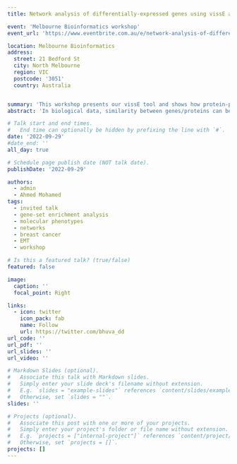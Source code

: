 ```yaml
---
title: Network analysis of differentially-expressed genes using vissE and Cytoscape

event: 'Melbourne Bioinformatics workshop'
event_url: 'https://www.eventbrite.com.au/e/network-analysis-of-differentially-expressed-genes-with-visse-and-cytoscape-tickets-413967346477?aff=ebdsoporgprofile'

location: Melbourne Bioinformatics
address:
  street: 21 Bedford St
  city: North Melbourne
  region: VIC
  postcode: '3051'
  country: Australia


summary: 'This workshop presents our vissE tool and shows how protein-protein interaction networks derived from it can be further interpreted using the Cytoscape network analysis tool.'
abstract: 'In biological data, similarity between genes/proteins can be exploited to identify biological functions or pathways. For example, investigating pairwise protein-protein interactions can help us identify protein complexes that have related functions. Such analyses require pairwise interaction or similarity data to be represented as a biological network. Once generated, networks can be used to investigate various structural and topological characteristics to identify key entities in the network. A popular and powerful tool to visualise and analyse biological networks is Cytoscape. This workshop is in two parts. First, using an RNAseq data set from human cancer you will use the [vissE](https://vissE.cloud) tool analyse a list of differentially-expressed (DE) genes and generate a PPI network. In the second half you will be introduced to Cytoscape interface and learn how biological networks can be uploaded and analysed in Cytoscape.'

# Talk start and end times.
#   End time can optionally be hidden by prefixing the line with `#`.
date: '2022-09-29'
#date_end: ''
all_day: true

# Schedule page publish date (NOT talk date).
publishDate: '2022-09-29'

authors:
  - admin
  - Ahmed Mohamed
tags:
  - invited talk
  - gene-set enrichment analysis
  - molecular phenotypes
  - networks
  - breast cancer
  - EMT
  - workshop

# Is this a featured talk? (true/false)
featured: false

image:
  caption: ''
  focal_point: Right

links:
  - icon: twitter
    icon_pack: fab
    name: Follow
    url: https://twitter.com/bhuva_dd
url_code: ''
url_pdf: ''
url_slides: ''
url_video: ''

# Markdown Slides (optional).
#   Associate this talk with Markdown slides.
#   Simply enter your slide deck's filename without extension.
#   E.g. `slides = "example-slides"` references `content/slides/example-slides.md`.
#   Otherwise, set `slides = ""`.
slides: ''

# Projects (optional).
#   Associate this post with one or more of your projects.
#   Simply enter your project's folder or file name without extension.
#   E.g. `projects = ["internal-project"]` references `content/project/deep-learning/index.md`.
#   Otherwise, set `projects = []`.
projects: []
---
```

